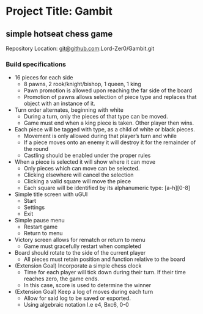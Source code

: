 # Project Title: Gambit

## simple hotseat chess game
Repository Location: git@github.com:Lord-Zer0/Gambit.git

### Build specifications

* 16 pieces for each side
  * 8 pawns, 2 rook/knight/bishop, 1 queen, 1 king
  * Pawn promotion is allowed upon reaching the far side of the board
  * Promotion of pawns allows selection of piece type and replaces that object with an instance of it.
* Turn order alternates, beginning with white
  * During a turn, only the pieces of that type can be moved.
  * Game must end when a king piece is taken. Other player then wins.
* Each piece will be tagged with type, as a child of white or black pieces.
  * Movement is only allowed during that player’s turn and while
  * If a piece moves onto an enemy it will destroy it for the remainder of the round
  * Castling should be enabled under the proper rules
* When a piece is selected it will show where it can move
  * Only pieces which can move can be selected.
  * Clicking elsewhere will cancel the selection
  * Clicking a valid square will move the piece
  * Each square will be identified by its alphanumeric type: [a-h][0-8]
* Simple title screen with uGUI
  * Start
  * Settings
  * Exit
* Simple pause menu
  * Restart game
  * Return to menu
* Victory screen allows for rematch or return to menu
  * Game must gracefully restart when completed
* Board should rotate to the side of the current player
  * All pieces must retain position and function relative to the board
* (Extension Goal) Incorporate a simple chess clock
  * Time for each player will tick down during their turn. If their time reaches zero, the game ends.
  * In this case, score is used to determine the winner
* (Extension Goal) Keep a log of moves during each turn
  * Allow for said log to be saved or exported.
  * Using algebraic notation I.e e4, Bxc6, 0-0
